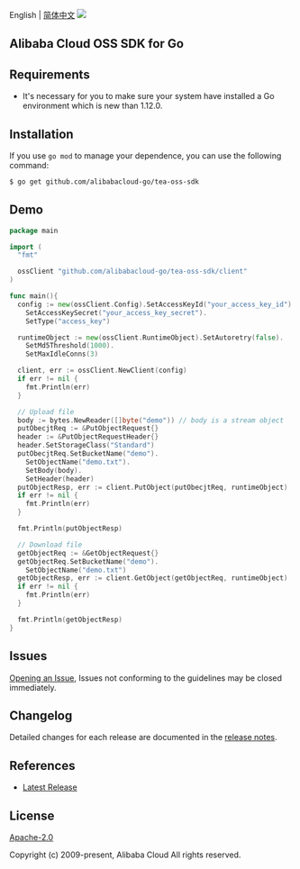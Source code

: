 English | [简体中文](README-CN.md)
![](https://aliyunsdk-pages.alicdn.com/icons/AlibabaCloud.svg)

## Alibaba Cloud OSS SDK for Go

## Requirements
- It's necessary for you to make sure your system have installed a Go environment which is new than 1.12.0.

## Installation
If you use `go mod` to manage your dependence, you can use the following command:

```sh
$ go get github.com/alibabacloud-go/tea-oss-sdk
```

## Demo
```go
package main

import (
  "fmt"

  ossClient "github.com/alibabacloud-go/tea-oss-sdk/client"
)

func main(){
  config := new(ossClient.Config).SetAccessKeyId("your_access_key_id").
	SetAccessKeySecret("your_access_key_secret").
	SetType("access_key")

  runtimeObject := new(ossClient.RuntimeObject).SetAutoretry(false).
	SetMd5Threshold(1000).
	SetMaxIdleConns(3)

  client, err := ossClient.NewClient(config)
  if err != nil {
    fmt.Println(err)
  }

  // Upload file
  body := bytes.NewReader([]byte("demo")) // body is a stream object
  putObecjtReq := &PutObjectRequest{}
  header := &PutObjectRequestHeader{}
  header.SetStorageClass("Standard")
  putObecjtReq.SetBucketName("demo").
	SetObjectName("demo.txt").
	SetBody(body).
	SetHeader(header)
  putObjectResp, err := client.PutObject(putObecjtReq, runtimeObject)
  if err != nil {
    fmt.Println(err)
  }

  fmt.Println(putObjectResp)

  // Download file
  getObjectReq := &GetObjectRequest{}
  getObjectReq.SetBucketName("demo").
	SetObjectName("demo.txt")
  getObjectResp, err := client.GetObject(getObjectReq, runtimeObject)
  if err != nil {
    fmt.Println(err)
  }

  fmt.Println(getObjectResp)
}    
```

## Issues
[Opening an Issue](https://github.com/aliyun/alibabacloud-oss-sdk/issues/new), Issues not conforming to the guidelines may be closed immediately.

## Changelog
Detailed changes for each release are documented in the [release notes](./ChangeLog.txt).

## References
* [Latest Release](https://github.com/aliyun/alibabacloud-oss-sdk/tree/master/langs/golang)

## License
[Apache-2.0](http://www.apache.org/licenses/LICENSE-2.0)

Copyright (c) 2009-present, Alibaba Cloud All rights reserved.